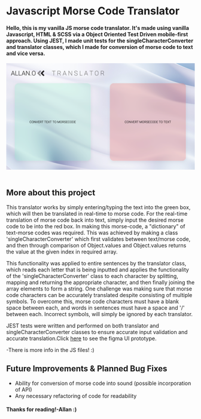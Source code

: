 # Javascript Morse Code Translator

#### Hello, this is my vanilla JS morse code translator. It's made using vanilla Javascript, HTML & SCSS via a Object Oriented Test Driven mobile-first approach. Using JEST, I made unit tests for the singleCharacterConverter and translator classes, which I made for conversion of morse code to text and vice versa.

![Final Desktop UI](styles/images/TranslatorDesktop.png)
&nbsp;

## More about this project

This translator works by simply entering/typing the text into the green box, which will then be translated in real-time to morse code. For the real-time translation of morse code back into text, simply input the desired morse code to be into the red box. In making this morse-code, a "dictionary" of text-morse codes was required. This was achieved by making a class 'singleCharacterConverter' which first validates between text/morse code, and then through comparison of Object.values and Object.values returns the value at the given index in required array.

This functionality was applied to entire sentences by the translator class, which reads each letter that is being inputted and applies the functionality of the 'singleCharacterConverter' class to each character by splitting, mapping and returning the appropriate character, and then finally joining the array elements to form a string. One challenge was making sure that morse code characters can be accurately translated despite consisting of multiple symbols. To overcome this, morse code characters must have a blank space between each, and words in sentences must have a space and '/' between each. Incorrect symbols, will simply be ignored by each translator.

JEST tests were written and performed on both translator and singleCharacterConverter classes to ensure accurate input validation and accurate translation.Click [here](https://www.figma.com/file/XyBqK9o6M1hycyFMg7f0Ue/Allan's-Morse-Code-Translator) to see the figma UI prototype.

-There is more info in the JS files! :)

## Future Improvements & Planned Bug Fixes

- Ability for conversion of morse code into sound (possible incorporation of API)
- Any necessary refactoring of code for readability

#### Thanks for reading!-Allan :)
